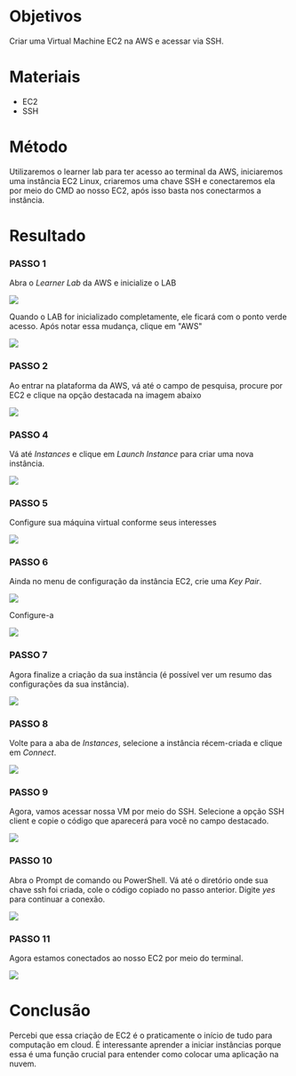 # Objetivos

Criar uma Virtual Machine EC2 na AWS e acessar via SSH.

# Materiais

- EC2
- SSH

# Método

Utilizaremos o learner lab para ter acesso ao terminal da AWS, iniciaremos uma instância EC2 Linux, criaremos uma chave SSH e conectaremos ela por meio do CMD ao nosso EC2, após isso basta nos conectarmos a instância. 

# Resultado

### PASSO 1

Abra o *Learner Lab* da AWS e inicialize o LAB

<img src="img/Screenshot_218.png">

Quando o LAB for inicializado completamente, ele ficará com o ponto verde acesso. Após notar essa mudança, clique em "AWS" 

<img src="img/Screenshot_219.png">

### PASSO 2

Ao entrar na plataforma da AWS, vá até o campo de pesquisa, procure por EC2 e clique na opção destacada na imagem abaixo 

<img src="img/Screenshot_220.png">

### PASSO 4

Vá até *Instances* e clique em *Launch Instance* para criar uma nova instância.

<img src="img/Screenshot_221.png">

### PASSO 5

Configure sua máquina virtual conforme seus interesses

<img src="img/Screenshot_222.png">


### PASSO 6

Ainda no menu de configuração da instância EC2, crie uma *Key Pair*.

<img src="img/Screenshot_223.png">

Configure-a

<img src="img/Screenshot_224.png">

### PASSO 7

Agora finalize a criação da sua instância (é possível ver um resumo das configurações da sua instância).

<img src="img/Screenshot_225.png">

### PASSO 8

Volte para a aba de *Instances*, selecione a instância récem-criada e clique em *Connect*.

<img src="img/Screenshot_226.png">

### PASSO 9

Agora, vamos acessar nossa VM por meio do SSH. Selecione a opção SSH client e copie o código que aparecerá para você no campo destacado. 

<img src="img/Screenshot_227.png">

### PASSO 10

Abra o Prompt de comando ou PowerShell.
Vá até o diretório onde sua chave ssh foi criada, cole o código copiado no passo anterior. Digite *yes* para continuar a conexão.

<img src="img/Screenshot_228.png">

### PASSO 11

Agora estamos conectados ao nosso EC2 por meio do terminal.

<img src="img/Screenshot_229.png">


# Conclusão

Percebi que essa criação de EC2 é o praticamente o início de tudo para computação em cloud. É interessante aprender a iniciar instâncias porque essa é uma função crucial para entender como colocar uma aplicação na nuvem.